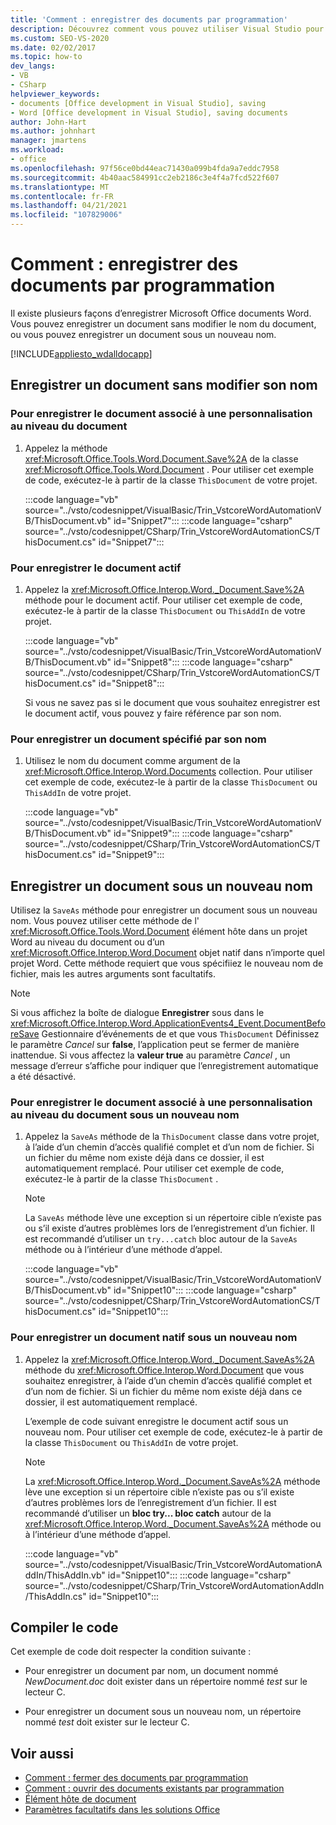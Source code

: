 ```yaml
---
title: 'Comment : enregistrer des documents par programmation'
description: Découvrez comment vous pouvez utiliser Visual Studio pour enregistrer un document par programme sans modifier le nom du document ou avec un nouveau nom.
ms.custom: SEO-VS-2020
ms.date: 02/02/2017
ms.topic: how-to
dev_langs:
- VB
- CSharp
helpviewer_keywords:
- documents [Office development in Visual Studio], saving
- Word [Office development in Visual Studio], saving documents
author: John-Hart
ms.author: johnhart
manager: jmartens
ms.workload:
- office
ms.openlocfilehash: 97f56ce0bd44eac71430a099b4fda9a7eddc7958
ms.sourcegitcommit: 4b40aac584991cc2eb2186c3e4f4a7fcd522f607
ms.translationtype: MT
ms.contentlocale: fr-FR
ms.lasthandoff: 04/21/2021
ms.locfileid: "107829006"
---
```

# <a name="how-to-programmatically-save-documents"></a>Comment : enregistrer des documents par programmation

Il existe plusieurs façons d’enregistrer Microsoft Office documents Word. Vous pouvez enregistrer un document sans modifier le nom du document, ou vous pouvez enregistrer un document sous un nouveau nom.

[!INCLUDE[appliesto_wdalldocapp](../vsto/includes/appliesto-wdalldocapp-md.md)]

## <a name="save-a-document-without-changing-the-name"></a>Enregistrer un document sans modifier son nom

### <a name="to-save-the-document-associated-with-a-document-level-customization"></a>Pour enregistrer le document associé à une personnalisation au niveau du document

1. Appelez la méthode <xref:Microsoft.Office.Tools.Word.Document.Save%2A> de la classe <xref:Microsoft.Office.Tools.Word.Document> . Pour utiliser cet exemple de code, exécutez-le à partir de la classe `ThisDocument` de votre projet.

     :::code language="vb" source="../vsto/codesnippet/VisualBasic/Trin_VstcoreWordAutomationVB/ThisDocument.vb" id="Snippet7":::
     :::code language="csharp" source="../vsto/codesnippet/CSharp/Trin_VstcoreWordAutomationCS/ThisDocument.cs" id="Snippet7":::

### <a name="to-save-the-active-document"></a>Pour enregistrer le document actif

1. Appelez la <xref:Microsoft.Office.Interop.Word._Document.Save%2A> méthode pour le document actif. Pour utiliser cet exemple de code, exécutez-le à partir de la classe `ThisDocument` ou `ThisAddIn` de votre projet.

    :::code language="vb" source="../vsto/codesnippet/VisualBasic/Trin_VstcoreWordAutomationVB/ThisDocument.vb" id="Snippet8":::
    :::code language="csharp" source="../vsto/codesnippet/CSharp/Trin_VstcoreWordAutomationCS/ThisDocument.cs" id="Snippet8":::

   Si vous ne savez pas si le document que vous souhaitez enregistrer est le document actif, vous pouvez y faire référence par son nom.

### <a name="to-save-a-document-specified-by-name"></a>Pour enregistrer un document spécifié par son nom

1. Utilisez le nom du document comme argument de la <xref:Microsoft.Office.Interop.Word.Documents> collection. Pour utiliser cet exemple de code, exécutez-le à partir de la classe `ThisDocument` ou `ThisAddIn` de votre projet.

     :::code language="vb" source="../vsto/codesnippet/VisualBasic/Trin_VstcoreWordAutomationVB/ThisDocument.vb" id="Snippet9":::
     :::code language="csharp" source="../vsto/codesnippet/CSharp/Trin_VstcoreWordAutomationCS/ThisDocument.cs" id="Snippet9":::

## <a name="save-a-document-with-a-new-name"></a>Enregistrer un document sous un nouveau nom

Utilisez la `SaveAs` méthode pour enregistrer un document sous un nouveau nom. Vous pouvez utiliser cette méthode de l' <xref:Microsoft.Office.Tools.Word.Document> élément hôte dans un projet Word au niveau du document ou d’un <xref:Microsoft.Office.Interop.Word.Document> objet natif dans n’importe quel projet Word. Cette méthode requiert que vous spécifiiez le nouveau nom de fichier, mais les autres arguments sont facultatifs.

> [!NOTE]
> Si vous affichez la boîte de dialogue **Enregistrer** sous dans le <xref:Microsoft.Office.Interop.Word.ApplicationEvents4_Event.DocumentBeforeSave> Gestionnaire d’événements de et que vous `ThisDocument` Définissez le paramètre *Cancel* sur **false**, l’application peut se fermer de manière inattendue. Si vous affectez la **valeur true** au paramètre *Cancel* , un message d’erreur s’affiche pour indiquer que l’enregistrement automatique a été désactivé.

### <a name="to-save-the-document-associated-with-a-document-level-customization-with-a-new-name"></a>Pour enregistrer le document associé à une personnalisation au niveau du document sous un nouveau nom

1. Appelez la `SaveAs` méthode de la `ThisDocument` classe dans votre projet, à l’aide d’un chemin d’accès qualifié complet et d’un nom de fichier. Si un fichier du même nom existe déjà dans ce dossier, il est automatiquement remplacé. Pour utiliser cet exemple de code, exécutez-le à partir de la classe `ThisDocument` .

    > [!NOTE]
    > La `SaveAs` méthode lève une exception si un répertoire cible n’existe pas ou s’il existe d’autres problèmes lors de l’enregistrement d’un fichier. Il est recommandé d’utiliser un `try...catch` bloc autour de la `SaveAs` méthode ou à l’intérieur d’une méthode d’appel.

     :::code language="vb" source="../vsto/codesnippet/VisualBasic/Trin_VstcoreWordAutomationVB/ThisDocument.vb" id="Snippet10":::
     :::code language="csharp" source="../vsto/codesnippet/CSharp/Trin_VstcoreWordAutomationCS/ThisDocument.cs" id="Snippet10":::

### <a name="to-save-a-native-document-with-a-new-name"></a>Pour enregistrer un document natif sous un nouveau nom

1. Appelez la <xref:Microsoft.Office.Interop.Word._Document.SaveAs%2A> méthode du <xref:Microsoft.Office.Interop.Word.Document> que vous souhaitez enregistrer, à l’aide d’un chemin d’accès qualifié complet et d’un nom de fichier. Si un fichier du même nom existe déjà dans ce dossier, il est automatiquement remplacé.

     L’exemple de code suivant enregistre le document actif sous un nouveau nom. Pour utiliser cet exemple de code, exécutez-le à partir de la classe `ThisDocument` ou `ThisAddIn` de votre projet.

    > [!NOTE]
    > La <xref:Microsoft.Office.Interop.Word._Document.SaveAs%2A> méthode lève une exception si un répertoire cible n’existe pas ou s’il existe d’autres problèmes lors de l’enregistrement d’un fichier. Il est recommandé d’utiliser un **bloc try... bloc catch** autour de la <xref:Microsoft.Office.Interop.Word._Document.SaveAs%2A> méthode ou à l’intérieur d’une méthode d’appel.

     :::code language="vb" source="../vsto/codesnippet/VisualBasic/Trin_VstcoreWordAutomationAddIn/ThisAddIn.vb" id="Snippet10":::
     :::code language="csharp" source="../vsto/codesnippet/CSharp/Trin_VstcoreWordAutomationAddIn/ThisAddIn.cs" id="Snippet10":::

## <a name="compile-the-code"></a>Compiler le code

Cet exemple de code doit respecter la condition suivante :

- Pour enregistrer un document par nom, un document nommé *NewDocument.doc* doit exister dans un répertoire nommé *test* sur le lecteur C.

- Pour enregistrer un document sous un nouveau nom, un répertoire nommé *test* doit exister sur le lecteur C.

## <a name="see-also"></a>Voir aussi

- [Comment : fermer des documents par programmation](../vsto/how-to-programmatically-close-documents.md)
- [Comment : ouvrir des documents existants par programmation](../vsto/how-to-programmatically-open-existing-documents.md)
- [Élément hôte de document](../vsto/document-host-item.md)
- [Paramètres facultatifs dans les solutions Office](../vsto/optional-parameters-in-office-solutions.md)
